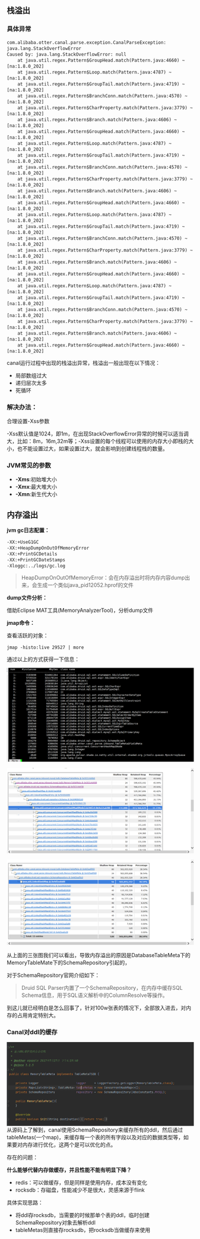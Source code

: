 ## 栈溢出

### 具体异常

```
com.alibaba.otter.canal.parse.exception.CanalParseException: java.lang.StackOverflowError
Caused by: java.lang.StackOverflowError: null
	at java.util.regex.Pattern$GroupHead.match(Pattern.java:4660) ~[na:1.8.0_202]
	at java.util.regex.Pattern$Loop.match(Pattern.java:4787) ~[na:1.8.0_202]
	at java.util.regex.Pattern$GroupTail.match(Pattern.java:4719) ~[na:1.8.0_202]
	at java.util.regex.Pattern$BranchConn.match(Pattern.java:4570) ~[na:1.8.0_202]
	at java.util.regex.Pattern$CharProperty.match(Pattern.java:3779) ~[na:1.8.0_202]
	at java.util.regex.Pattern$Branch.match(Pattern.java:4606) ~[na:1.8.0_202]
	at java.util.regex.Pattern$GroupHead.match(Pattern.java:4660) ~[na:1.8.0_202]
	at java.util.regex.Pattern$Loop.match(Pattern.java:4787) ~[na:1.8.0_202]
	at java.util.regex.Pattern$GroupTail.match(Pattern.java:4719) ~[na:1.8.0_202]
	at java.util.regex.Pattern$BranchConn.match(Pattern.java:4570) ~[na:1.8.0_202]
	at java.util.regex.Pattern$CharProperty.match(Pattern.java:3779) ~[na:1.8.0_202]
	at java.util.regex.Pattern$Branch.match(Pattern.java:4606) ~[na:1.8.0_202]
	at java.util.regex.Pattern$GroupHead.match(Pattern.java:4660) ~[na:1.8.0_202]
	at java.util.regex.Pattern$Loop.match(Pattern.java:4787) ~[na:1.8.0_202]
	at java.util.regex.Pattern$GroupTail.match(Pattern.java:4719) ~[na:1.8.0_202]
	at java.util.regex.Pattern$BranchConn.match(Pattern.java:4570) ~[na:1.8.0_202]
	at java.util.regex.Pattern$CharProperty.match(Pattern.java:3779) ~[na:1.8.0_202]
	at java.util.regex.Pattern$Branch.match(Pattern.java:4606) ~[na:1.8.0_202]
	at java.util.regex.Pattern$GroupHead.match(Pattern.java:4660) ~[na:1.8.0_202]
	at java.util.regex.Pattern$Loop.match(Pattern.java:4787) ~[na:1.8.0_202]
	at java.util.regex.Pattern$GroupTail.match(Pattern.java:4719) ~[na:1.8.0_202]
	at java.util.regex.Pattern$BranchConn.match(Pattern.java:4570) ~[na:1.8.0_202]
	at java.util.regex.Pattern$CharProperty.match(Pattern.java:3779) ~[na:1.8.0_202]
	at java.util.regex.Pattern$Branch.match(Pattern.java:4606) ~[na:1.8.0_202]
	at java.util.regex.Pattern$GroupHead.match(Pattern.java:4660) ~[na:1.8.0_202]
```

canal运行过程中出现的栈溢出异常，栈溢出一般出现在以下情况：

+ 局部数组过大
+ 递归层次太多
+ 死循环

### 解决办法：

合理设置-Xss参数

-Xss默认值是1024，即1m，在出现StackOverflowError异常的时候可以适当调大，比如：8m，16m,32m等；-Xss设置的每个线程可以使用的内存大小即栈的大小，也不能设置过大，如果设置过大，就会影响到创建线程栈的数量。

### JVM常见的参数

- **-Xms**:初始堆大小
- **-Xmx**:最大堆大小
- **-Xmn**:新生代大小



## 内存溢出

**jvm gc日志配置：**

```
-XX:+UseG1GC 
-XX:+HeapDumpOnOutOfMemoryError 
-XX:+PrintGCDetails 
-XX:+PrintGCDateStamps 
-Xloggc:../logs/gc.log
```

> HeapDumpOnOutOfMemoryError：会在内存溢出时将内存内容dump出来，会生成一个类似java_pid12052.hprof的文件

**dump文件分析：**

借助Eclipse MAT工具(MemoryAnalyzerTool)，分析dump文件

**jmap命令：**

查看活跃的对象：

```
jmap -histo:live 29527 | more
```

通过以上的方式获得一下信息：

![](.\res\canal_mat_1.png)

![](.\res\canal_mat_2.png)

![](.\res\canal_mat_3.png)

从上面的三张图我们可以看出，导致内存溢出的原因是DatabaseTableMeta下的MemoryTableMate下的SchemaRepository引起的，

对于SchemaRepository官网介绍如下：

> Druid SQL Parser内置了一个SchemaRepository，在内存中缓存SQL Schema信息，用于SQL语义解析中的ColumnResolve等操作。

到这儿就已经明白是怎么回事了，针对100w张表的情况下，全部放入进去，对内存的占用肯定特别大。

### Canal对ddl的缓存

<img src=".\res\MemoryTableMetaCode.png" style="float:left;" />

从源码上了解到，canal使用SchemaRepository来缓存所有的ddl，然后通过tableMetas(一个map)，来缓存每一个表的所有字段以及对应的数据类型等，如果要对内存进行优化，这两个是可以优化的点。

存在的问题：

**什么能够代替内存做缓存，并且性能不能有明显下降？**

+ redis：可以做缓存，但是同样是使用内存，成本没有变化
+ rocksdb：存磁盘，性能减少不是很大，灵感来源于flink

具体实现思路：

+ 将ddl存rocksdb，当需要的时候那单个表的ddl，临时创建SchemaRepository对象去解析ddl
+ tableMetas则直接存rocksdb，把rocksdb当做缓存来使用




